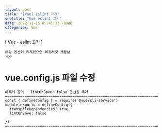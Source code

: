 ```yaml
---
layout: post
title: "[Vue] eslint 끄기"
subtitle: "Vue eslint 끄기"
date: 2022-11-16 05:41:33 +0900
categories: Vue
---
```

[ Vue - eslint 끄기 ]

	해당 옵션이 켜저있으면 이것저것 개짱남
	끄자

# vue.config.js 파일 수정

	아래와 같이   lintOnSave: false 옵션을 추가
	=================================================================================================================
	const { defineConfig } = require('@vue/cli-service')
	module.exports = defineConfig({
	  transpileDependencies: true,
	  lintOnSave: false

	})
	=================================================================================================================
